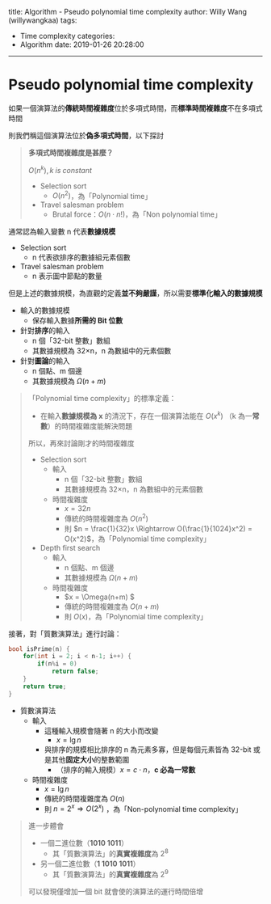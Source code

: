 title: Algorithm - Pseudo polynomial time complexity
author: Willy Wang (willywangkaa)
tags:
  - Time complexity
categories:
  - Algorithm
date: 2019-01-26 20:28:00
---
# Pseudo polynomial time complexity

如果一個演算法的**傳統時間複雜度**位於多項式時間，而**標準時間複雜度**不在多項式時間

則我們稱這個演算法位於**偽多項式時間**，以下探討



> **多項式時間複雜度是甚麼？**
>
> $O(n^k), k \;is\; constant$
>
> - Selection sort
>   - $O(n^2)$，為「Polynomial time」
> - Travel salesman problem
>   - Brutal force：$O(n\cdot n!)$，為「Non polynomial time」

通常認為輸入變數 n 代表**數據規模**

- Selection sort
  - n 代表欲排序的數據組元素個數
- Travel salesman problem
  - n 表示圖中節點的數量

但是上述的數據規模，為直觀的定義**並不夠嚴謹**，所以需要**標準化輸入的數據規模**

- 輸入的數據規模
  - 保存輸入數據**所需的 Bit 位數**
- 針對**排序**的輸入
  - n 個「32-bit 整數」數組
  - 其數據規模為 32×n，n 為數組中的元素個數
- 針對**圖論**的輸入
  - n 個點、m 個邊
  - 其數據規模為 $\Omega(n+m)$

> 「Polynomial time complexity」的標準定義：
>
> - 在輸入**數據規模為 x** 的清況下，存在一個演算法能在 $O(x^k)$ （k 為一**常數**）的時間複雜度能解決問題 
>
> 所以，再來討論剛才的時間複雜度
>
> - Selection sort
>   - 輸入
>     - n 個「32-bit 整數」數組
>     - 其數據規模為 32×n，n 為數組中的元素個數
>   - 時間複雜度
>     - $x = 32n$
>     - 傳統的時間複雜度為 $O(n^2)$
>     - 則 $n = \frac{1}{32}x \Rightarrow O(\frac{1}{1024}x^2) = O(x^2)$，為「Polynomial time complexity」
> - Depth first search
>   - 輸入
>     - n 個點、m 個邊
>     - 其數據規模為 $\Omega(n+m)$
>   - 時間複雜度
>     - $x = \Omega(n+m) $
>     - 傳統的時間複雜度為 $O(n+m)$
>     - 則 $O(x)$，為「Polynomial time complexity」

接著，對「質數演算法」進行討論：

```cpp
bool isPrime(n) {
    for(int i = 2; i < n-1; i++) {
        if(n%i = 0)
            return false;
    }
    return true;
}
```

- 質數演算法
  - 輸入
    - 這種輸入規模會隨著 n 的大小而改變
      - $x = \lg n$
    - 與排序的規模相比排序的 n 為元素多寡，但是每個元素皆為 32-bit 或是其他**固定大小**的整數範圍
      - （排序的輸入規模）$x = c \cdot n$，**c 必為一常數**
  - 時間複雜度
    - $x = \lg n$
    - 傳統的時間複雜度為 $O(n)$
    - 則 $n = 2^x \Rightarrow O(2^x)$ ，為「Non-polynomial time complexity」

> 進一步體會
>
> - 一個二進位數（**1010 1011**）
>   - 其「質數演算法」的**真實複雜度**為 $2^8$
> - 另一個二進位數（**1 1010 1011**）
>   - 其「質數演算法」的**真實複雜度**為 $2^9$
>
> 可以發現僅增加一個 bit 就會使的演算法的運行時間倍增